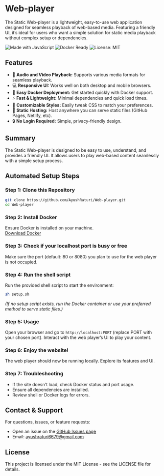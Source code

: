 # Web-player
The Static Web-player is a lightweight, easy-to-use web application designed for seamless playback of web-based media. Featuring a friendly UI, it’s ideal for users who want a simple solution for static media playback without complex setup or dependencies.

![Made with JavaScript](https://img.shields.io/badge/Made_with-JavaScript-1f425f.svg) ![Docker Ready](https://img.shields.io/badge/Docker-Ready-blue.svg) ![License: MIT](https://img.shields.io/badge/License-MIT-yellow.svg)

## Features
- 🎵 **Audio and Video Playback:** Supports various media formats for seamless playback.
- 💻 **Responsive UI:** Works well on both desktop and mobile browsers.
- 🐳 **Easy Docker Deployment:** Get started quickly with Docker support.
- ⚡ **Fast & Lightweight:** Minimal dependencies and quick load times.
- 🎨 **Customizable Styles:** Easily tweak CSS to match your preferences.
- 📄 **Static Hosting:** Host anywhere you can serve static files (GitHub Pages, Netlify, etc).
- 🔒 **No Login Required:** Simple, privacy-friendly design.

## Summary
The Static Web-player is designed to be easy to use, understand, and provides a friendly UI. It allows users to play web-based content seamlessly with a simple setup process.

## Automated Setup Steps
### Step 1: Clone this Repository
```bash
git clone https://github.com/AyushRaturi/Web-player.git
cd Web-player
```
### Step 2: Install Docker
Ensure Docker is installed on your machine.  
[Download Docker](https://docs.docker.com/get-docker/)

### Step 3: Check if your localhost port is busy or free
Make sure the port (default: 80 or 8080) you plan to use for the web player is not occupied.

### Step 4: Run the shell script
Run the provided shell script to start the environment:
```bash
sh setup.sh
```
*(If no setup script exists, run the Docker container or use your preferred method to serve static files.)*

### Step 5: Usage
Open your browser and go to `http://localhost:PORT` (replace PORT with your chosen port).
Interact with the web player’s UI to play your content.

### Step 6: Enjoy the website!
The web player should now be running locally. Explore its features and UI.

### Step 7: Troubleshooting
- If the site doesn't load, check Docker status and port usage.
- Ensure all dependencies are installed.
- Review shell or Docker logs for errors.

## Contact & Support
For questions, issues, or feature requests:
- Open an issue on the [GitHub Issues page](https://github.com/AyushRaturi/Web-player/issues)
- Email: ayushraturi6679@gmail.com

## License
This project is licensed under the MIT License - see the LICENSE file for details.